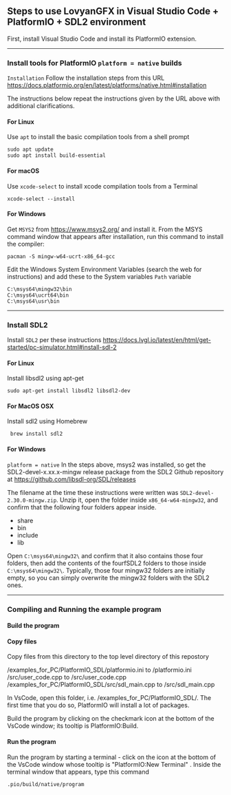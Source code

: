 
## Steps to use LovyanGFX in Visual Studio Code + PlatformIO + SDL2 environment

First, install Visual Studio Code and install its PlatformIO extension.

 ---

### Install tools for PlatformIO `platform = native` builds

`Installation` Follow the installation steps from this URL
https://docs.platformio.org/en/latest/platforms/native.html#installation

The instructions below repeat the instructions given by the URL above with additional clarifications.

#### For Linux

Use `apt` to install the basic compilation tools from a shell prompt
```
sudo apt update
sudo apt install build-essential
```

#### For macOS
Use `xcode-select` to install xcode compilation tools from a Terminal
```
xcode-select --install
```

#### For Windows
Get `MSYS2` from  https://www.msys2.org/ and install it.  From the MSYS command window that appears after installation, run this command to install the compiler:
```
pacman -S mingw-w64-ucrt-x86_64-gcc
```

Edit the Windows System Environment Variables (search the web for instructions) and add these to the System variables `Path` variable
```
C:\msys64\mingw32\bin
C:\msys64\ucrt64\bin
C:\msys64\usr\bin
```


 ---

### Install SDL2

Install `SDL2` per these instructions
https://docs.lvgl.io/latest/en/html/get-started/pc-simulator.html#install-sdl-2


#### For Linux

Install libsdl2 using apt-get

```
sudo apt-get install libsdl2 libsdl2-dev
```

#### For MacOS OSX

Install sdl2 using Homebrew
```
 brew install sdl2
```

#### For Windows

`platform = native`  In the steps above, msys2 was installed, so get the SDL2-devel-x.xx.x-mingw release package from the SDL2 Github repository at
https://github.com/libsdl-org/SDL/releases

The filename at the time these instructions were written was `SDL2-devel-2.30.0-mingw.zip`.
Unzip it, open the folder inside `x86_64-w64-mingw32`, and confirm that the following four folders appear inside.
 - share
 - bin
 - include
 - lib

Open `C:\msys64\mingw32\` and confirm that it also contains those four folders, then add the contents of the fourfSDL2 folders to those inside `C:\msys64\mingw32\`.  Typically, those four mingw32 folders are initially empty, so you can simply overwrite the mingw32 folders with the SDL2 ones.

 ---

### Compiling and Running the example program

#### Build the program

#### Copy files

Copy files from this directory to the top level directory of this repostory

<LovyanGFX>/examples_for_PC/PlatformIO_SDL/platformio.ini to <LovyanGFX>/platformio.ini
<LovyanGFX>/src/user_code.cpp to <LovyanGFX>/src/user_code.cpp
<LovyanGFX>/examples_for_PC/PlatformIO_SDL/src/sdl_main.cpp to <LovyanGFX>/src/sdl_main.cpp

In VsCode, open this folder, i.e. <LovyanGFX>/examples_for_PC/PlatformIO_SDL/.  The first time that you do so, PlatformIO will install a lot of packages.

Build the program by clicking on the checkmark icon at the bottom of the VsCode window; its tooltip is PlatformIO:Build. 

#### Run the program

Run the program by starting a terminal - click on the icon at the bottom of the VsCode window whose tooltip is "PlatformIO:New Terminal" .  Inside the terminal window that appears, type this command

```
.pio/build/native/program
```

